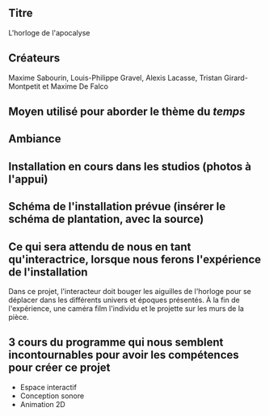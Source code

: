## Titre 

L'horloge de l'apocalyse

## Créateurs 

Maxime Sabourin, Louis-Philippe Gravel, Alexis Lacasse, Tristan Girard-Montpetit et Maxime De Falco

## Moyen utilisé pour aborder le thème du *temps* 

## Ambiance

## Installation en cours dans les studios (photos à l'appui)

## Schéma de l'installation prévue (insérer le schéma de plantation, avec la source)

## Ce qui sera attendu de nous en tant qu'interactrice, lorsque nous ferons l'expérience de l'installation
Dans ce projet, l'interacteur doit bouger les aiguilles de l'horloge pour se déplacer dans les différents univers et époques présentés. À la fin de l'expérience, une caméra film l'individu et le projette sur les murs de la pièce.

## 3 cours du programme qui nous semblent incontournables pour avoir les compétences pour créer ce projet 
 - Espace interactif
 - Conception sonore
 - Animation 2D
